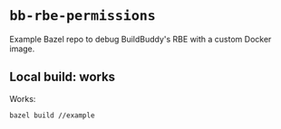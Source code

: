 # `bb-rbe-permissions`

Example Bazel repo to debug BuildBuddy's RBE with a custom Docker image.

## Local build: works
Works:
```
bazel build //example
```
